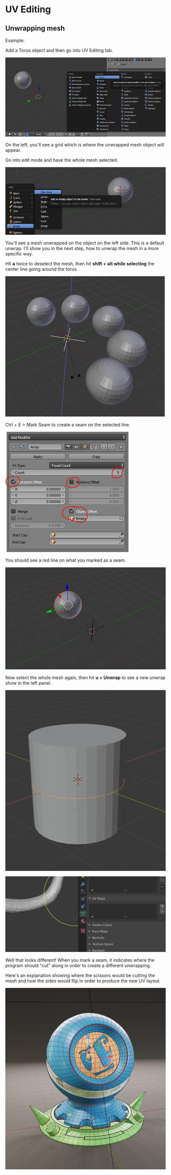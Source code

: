 # UV Editing

## Unwrapping mesh

Example:

Add a Torus object and then go into UV Editing tab.

![](../.gitbook/assets/image%20%288%29.png)

On the left, you'll see a grid which is where the unwrapped mesh object will appear.

Go into edit mode and have the whole mesh selected.

![](../.gitbook/assets/image%20%2814%29.png)

You'll see a mesh unwrapped on the object on the left side. This is a default unwrap. I'll show you in the next step, how to unwrap the mesh in a more specific way.

Hit **a** twice to deselect the mesh, then hit **shift + alt while selecting** the center line going around the torus.

![](../.gitbook/assets/image%20%2811%29.png)

Ctrl + E &gt; Mark Seam to create a seam on the selected line.

![](../.gitbook/assets/image%20%2827%29.png)

You should see a red line on what you marked as a seam.

![](../.gitbook/assets/image%20%282%29.png)

Now select the whole mesh again, then hit **u &gt; Unwrap** to see a new unwrap show in the left panel.

![](../.gitbook/assets/image%20%2836%29.png)

![](../.gitbook/assets/image%20%2832%29.png)

Well that looks different! When you mark a seam, it indicates where the program should "cut" along in order to create a different unwrapping.

Here's an explanation showing where the scissors would be cutting the mesh and how the sides would flip in order to produce the new UV layout.

![](../.gitbook/assets/image%20%2838%29.png)





